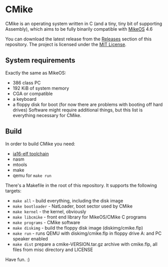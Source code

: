 # CMike
CMike is an operating system written in C (and a tiny, tiny bit of 
supporting Assembly), which aims to be fully binarily compatible with
[MikeOS](http://mikeos.sourceforge.net/) 4.6

You can download the latest release from the
[Releases](https://github.com/Mcpg/cmike/releases) section of this 
repository. The project is licensed under the [MIT License](LICENSE).

## System requirements
Exactly the same as MikeOS:
 * 386 class PC
 * 192 KiB of system memory
 * CGA or compatible
 * a keyboard
 * a floppy disk for boot (for now there are problems with booting off 
hard drives)
Software might require additional things, but this list is everything 
necessary for CMike.

## Build
In order to build CMike you need:
 * [ia16-elf toolchain](https://github.com/tkchia/build-ia16)
 * nasm
 * mtools
 * make
 * qemu for `make run`

There's a Makefile in the root of this repository. It supports the 
following targets:
 * `make all` - build everything, including the disk image
 * `make bootloader` - NatLoader, boot sector used by CMike
 * `make kernel` - the kernel, obviously
 * `make libcmike` - front end library for MikeOS/CMike C programs
 * `make programs` - CMike software
 * `make diskimg` - build the floppy disk image (diskimg/cmike.flp)
 * `make run` - runs QEMU with diskimg/cmike.flp in floppy drive A: and PC
   speaker enabled
 * `make dist` prepare a cmike-VERSION.tar.gz archive with cmike.flp, all files
   from misc directory and LICENSE

Have fun. :)
